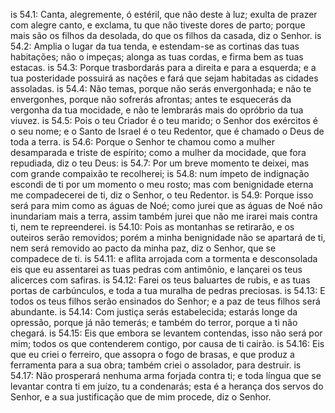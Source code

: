 is 54.1: Canta, alegremente, ó estéril, que não deste à luz; exulta de prazer com alegre canto, e exclama, tu que não tiveste dores de parto; porque mais são os filhos da desolada, do que os filhos da casada, diz o Senhor.
is 54.2: Amplia o lugar da tua tenda, e estendam-se as cortinas das tuas habitações; não o impeças; alonga as tuas cordas, e firma bem as tuas estacas.
is 54.3: Porque trasbordarás para a direita e para a esquerda; e a tua posteridade possuirá as nações e fará que sejam habitadas as cidades assoladas.
is 54.4: Não temas, porque não serás envergonhada; e não te envergonhes, porque não sofrerás afrontas; antes te esquecerás da vergonha da tua mocidade, e não te lembrarás mais do opróbrio da tua viuvez.
is 54.5: Pois o teu Criador é o teu marido; o Senhor dos exércitos é o seu nome; e o Santo de Israel é o teu Redentor, que é chamado o Deus de toda a terra.
is 54.6: Porque o Senhor te chamou como a mulher desamparada e triste de espírito; como a mulher da mocidade, que fora repudiada, diz o teu Deus:
is 54.7: Por um breve momento te deixei, mas com grande compaixão te recolherei;
is 54.8: num ímpeto de indignação escondi de ti por um momento o meu rosto; mas com benignidade eterna me compadecerei de ti, diz o Senhor, o teu Redentor.
is 54.9: Porque isso será para mim como as águas de Noé; como jurei que as águas de Noé não inundariam mais a terra, assim também jurei que não me irarei mais contra ti, nem te repreenderei.
is 54.10: Pois as montanhas se retirarão, e os outeiros serão removidos; porém a minha benignidade não se apartará de ti, nem será removido ao pacto da minha paz, diz o Senhor, que se compadece de ti.
is 54.11: e aflita arrojada com a tormenta e desconsolada eis que eu assentarei as tuas pedras com antimônio, e lançarei os teus alicerces com safiras.
is 54.12: Farei os teus baluartes de rubis, e as tuas portas de carbúnculos, e toda a tua muralha de pedras preciosas.
is 54.13: E todos os teus filhos serão ensinados do Senhor; e a paz de teus filhos será abundante.
is 54.14: Com justiça serás estabelecida; estarás longe da opressão, porque já não temerás; e também do terror, porque a ti não chegará.
is 54.15: Eis que embora se levantem contendas, isso não será por mim; todos os que contenderem contigo, por causa de ti cairão.
is 54.16: Eis que eu criei o ferreiro, que assopra o fogo de brasas, e que produz a ferramenta para a sua obra; também criei o assolador, para destruir.
is 54.17: Não prosperará nenhuma arma forjada contra ti; e toda língua que se levantar contra ti em juízo, tu a condenarás; esta é a herança dos servos do Senhor, e a sua justificação que de mim procede, diz o Senhor.
